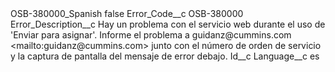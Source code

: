 <?xml version="1.0" encoding="UTF-8"?>
<CustomMetadata xmlns="http://soap.sforce.com/2006/04/metadata" xmlns:xsi="http://www.w3.org/2001/XMLSchema-instance" xmlns:xsd="http://www.w3.org/2001/XMLSchema">
    <label>OSB-380000_Spanish</label>
    <protected>false</protected>
    <values>
        <field>Error_Code__c</field>
        <value xsi:type="xsd:string">OSB-380000</value>
    </values>
    <values>
        <field>Error_Description__c</field>
        <value xsi:type="xsd:string">Hay un problema con el servicio web durante el uso de &apos;Enviar para asignar&apos;. Informe el problema a guidanz@cummins.com &lt;mailto:guidanz@cummins.com&gt;  junto con el número de orden de servicio y la captura de pantalla del mensaje de error debajo.</value>
    </values>
    <values>
        <field>Id__c</field>
        <value xsi:nil="true"/>
    </values>
    <values>
        <field>Language__c</field>
        <value xsi:type="xsd:string">es</value>
    </values>
</CustomMetadata>
